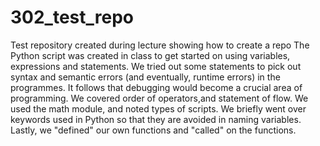 # 302_test_repo
Test repository created during lecture showing how to create a repo
The Python script was created in class to get started on using variables, expressions and statements.
We tried out some statements to pick out syntax and semantic errors (and eventually, runtime errors) in the programmes.
It follows that debugging would become a crucial area of programming.
We covered order of operators,and statement of flow. We used the math module, and noted types of scripts.
We briefly went over keywords used in Python so that they are avoided in naming variables.
Lastly, we "defined" our own functions and "called" on the functions. 

